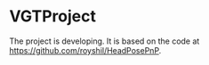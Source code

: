 # VGTProject

The project is developing. It is based on the code at https://github.com/royshil/HeadPosePnP.
